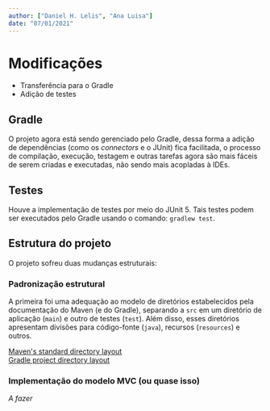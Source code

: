 ```yaml
---
author: ["Daniel H. Lelis", "Ana Luisa"]
date: "07/01/2021"
---
```



# Modificações

- Transferência para o Gradle
- Adição de testes

## Gradle

O projeto agora está sendo gerenciado pelo Gradle, dessa forma a adição de
dependências (como os _connectors_ e o JUnit) fica facilitada, o processo de
compilação, execução, testagem e outras tarefas agora são mais fáceis de serem
criadas e executadas, não sendo mais acopladas à IDEs.

## Testes

Houve a implementação de testes por meio do JUnit 5. Tais testes podem ser
executados pelo Gradle usando o comando: `gradlew test`.

## Estrutura do projeto

O projeto sofreu duas mudanças estruturais:

### Padronização estrutural

A primeira foi uma adequação ao modelo de diretórios estabelecidos pela
documentação do Maven (e do Gradle), separando a `src` em um diretório de
aplicação (`main`) e outro de testes (`test`). Além disso, esses diretórios
apresentam divisões para código-fonte (`java`), recursos (`resources`) e outros.

[Maven's standard directory layout](https://maven.apache.org/guides/introduction/introduction-to-the-standard-directory-layout.html)  
[Gradle project directory layout](https://docs.gradle.org/current/userguide/directory_layout.html#dir:project_root)

### Implementação do modelo MVC (ou quase isso)

_A fazer_